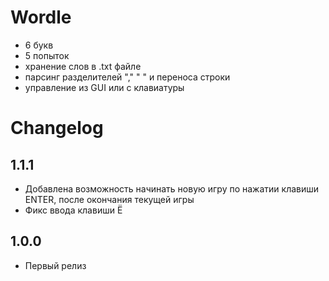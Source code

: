 # Wordle
- 6 букв
- 5 попыток
- хранение слов в .txt файле
- парсинг разделителей "," " " и переноса строки
- управление из GUI или с клавиатуры 

# Changelog
## 1.1.1
- Добавлена возможность начинать новую игру по нажатии клавиши ENTER, после окончания текущей игры
- Фикс ввода клавиши Ё

## 1.0.0
- Первый релиз
